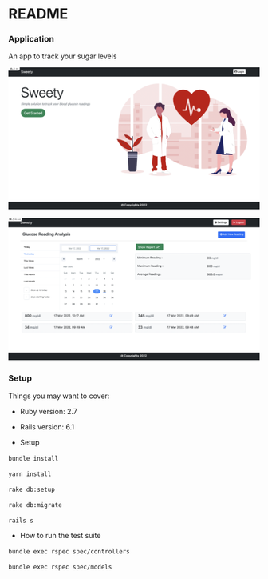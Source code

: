 # README

### Application
An app to track your sugar levels

![Image of Home Page](https://github.com/BhupendraNegi/health-tracker/blob/main/app/assets/images/home_page.png)


![Image of Report](https://github.com/BhupendraNegi/health-tracker/blob/main/app/assets/images/report.png)



### Setup
Things you may want to cover:

* Ruby version: 2.7

* Rails version: 6.1


* Setup

`bundle install`

`yarn install`

`rake db:setup`

`rake db:migrate`

`rails s`

* How to run the test suite

`bundle exec rspec spec/controllers`

`bundle exec rspec spec/models`
